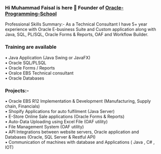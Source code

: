 ### Hi Muhammad Faisal is here 👋 Founder of [Oracle-Programming-School](https://github.com/Oracle-Programming-School)

Professional Skills Summary:-
As a Technical Consultant
I have 5+ year experience with Oracle E-business Suite and Custom application along with Java, SQL, PL/SQL, 
Oracle Forms & Reports, OAF and Workflow Builder.

### Training are available

• Java Application (Java Swing or JavaFX) <br />
• Oracle SQL/PLSQL <br />
• Oracle Forms / Reports <br />
• Oralce EBS Technical consultant <br />
• Oracle Databases <br />

### Projects:-	
•	Oracle EBS R12 Implementation & Development (Manufacturing, Supply chain, Financials)  <br />
•	Shopify Applications for auto fulfilment (Java Server) <br />
•	E-Store Online Sale applications (Oracle Forms & Reports) <br />
•	Auto-Data Uploading using Excel File (OAF utility) <br />
•	File Management System (OAF utility)  <br />
•	API Integrations between website servers, Oracle application and Databases (Oracle, SQL Server & Restful API) <br />
•	Communication of machines with database and Applications ( Java , C# , IOT) <br />
